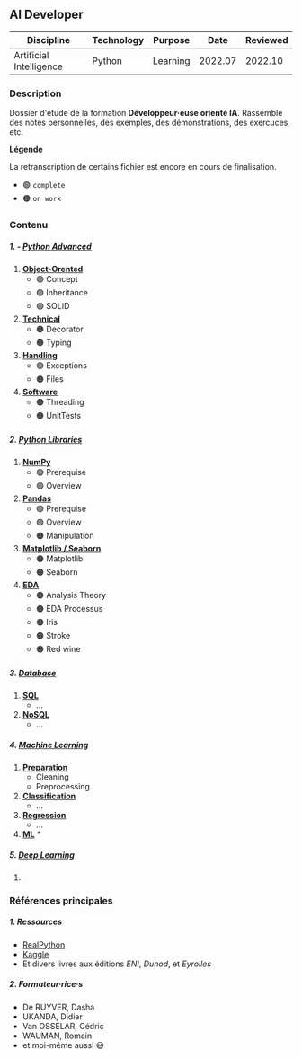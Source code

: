 ## AI Developer


Discipline | Technology | Purpose | Date | Reviewed
---------- | ---------- | ------- | ---- | --------
Artificial Intelligence | Python | Learning | 2022.07 | 2022.10


### Description

Dossier d'étude de la formation **Développeur·euse orienté IA**. Rassemble des notes personnelles, des exemples, des démonstrations, des exercuces, etc.


**Légende**

La retranscription de certains fichier est encore en cours de finalisation.

* 🟢 `complete`
* 🟠 `on work`



### Contenu

##### **1. - [Python Advanced](./01.python-advanced/)**

1. **[Object-Orented](./01.python-advanced/01.oop/)**
    * 🟢 Concept
    * 🟢 Inheritance
    * 🟢 SOLID
2. **[Technical](./01.python-advanced/02.technical/)**
    * 🟠 Decorator
    * 🟠 Typing
3. **[Handling](./01.python-advanced/03.handling/)**
    * 🟢 Exceptions
    * 🟠 Files
4. **[Software](./01.python-advanced/04.software/)**
    * 🟠 Threading
    * 🟠 UnitTests


##### **2. [Python Libraries](./02.python-librairies/)**

1. **[NumPy](./02.python-librairies/01.numpy/)**
    * 🟢 Prerequise
    * 🟢 Overview
2. **[Pandas](./02.python-librairies/02.pandas/)**
    * 🟢 Prerequise
    * 🟢 Overview
    * 🟠 Manipulation
3. **[Matplotlib / Seaborn](./02.python-librairies/03.matplotlib-seaborn/)**
    * 🟠 Matplotlib
    * 🟠 Seaborn
4. **[EDA](./02.python-librairies/04.eda/)**
    * 🟠 Analysis Theory
    * 🟠 EDA Processus
    * 🟠 Iris
    * 🟠 Stroke
    * 🟠 Red wine


##### **3. [Database](./03.database/)**

1. **[SQL](./03.database/01.sql/)**
    * ...
2. **[NoSQL](./03.database/02.nosql/)**
    * ...


##### **4. [Machine Learning](./04.machine-learning/)**

1. **[Preparation](./04.machine-learning/01.preparation/)**
    * Cleaning
    * Preprocessing
2. **[Classification](./04.machine-learning/02.classification/)**
    * ...
3. **[Regression](./04.machine-learning/03.regression/)**
    * ...
4. **[ML](./04.machine-learning/04.ml/)**
    * 


##### **5. [Deep Learning](./05.deep-learning/)**

1. 



### Références principales


##### **1.** Ressources

* [RealPython](https://realpython.com/)
* [Kaggle](https://www.kaggle.com/)
* Et divers livres aux éditions _ENI_, _Dunod_, et _Eyrolles_


##### **2.** Formateur·rice·s

* De RUYVER, Dasha
* UKANDA, Didier
* Van OSSELAR, Cédric
* WAUMAN, Romain
* et moi-même aussi 😃